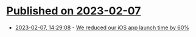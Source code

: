 # [Published on 2023-02-07](index.md)

* [2023-02-07, 14:29:08](https://news.ycombinator.com/item?id=34693175) - [We reduced our iOS app launch time by 60%](https://doordash.engineering/2023/01/31/how-we-reduced-our-ios-app-launch-time-by-60/)
